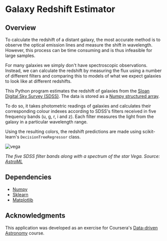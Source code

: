 # Galaxy Redshift Estimator

## Overview
To calculate the redshift of a distant galaxy, the most accurate method is to observe the optical emission lines and measure the shift in wavelength. However, this process can be time consuming and is thus infeasible for large samples.

For many galaxies we simply don't have spectroscopic observations. Instead, we can calculate the redshift by measuring the flux using a number of different filters and comparing this to models of what we expect galaxies to look like at different redshifts.

This Python program estimates the redshift of galaxies from the [Sloan Digital Sky Survey (SDSS)](http://www.sdss.org/). The data is stored as a [Numpy structured array](https://docs.scipy.org/doc/numpy/user/basics.rec.html).

To do so, it takes photometric readings of galaxies and calculates their corresponding colour indexes according to SDSS's filters received in five frequency bands (u, g, r, i and z). Each filter measures the light from the galaxy in a particular wavelength range.

Using the resulting colors, the redshift predictions are made using scikit-learn's `DecisionTreeRegressor` class.

![vega](http://www.astroml.org/_images/plot_sdss_filters_1.png)

*The five SDSS filter bands along with a spectrum of the star Vega. Source: [AstroML](http://www.astroml.org/examples/datasets/plot_sdss_filters.html)*


## Dependencies
* [Numpy](http://www.numpy.org/)
* [Sklearn](http://scikit-learn.org/stable/)
* [Matplotlib](https://matplotlib.org/)


## Acknowledgments
This application was developed as an exercise for Coursera's [Data-driven Astronomy](https://www.coursera.org/learn/data-driven-astronomy) course.
